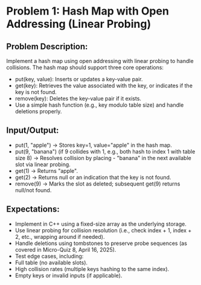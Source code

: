 # Problem 1: Hash Map with Open Addressing (Linear Probing)

## Problem Description:
Implement a hash map using open addressing with linear probing to handle collisions. The hash map should support three core operations:
- put(key, value): Inserts or updates a key-value pair.
- get(key): Retrieves the value associated with the key, or indicates if the key is not found.
- remove(key): Deletes the key-value pair if it exists.
- Use a simple hash function (e.g., key modulo table size) and handle deletions properly.

## Input/Output:
- put(1, "apple") → Stores key=1, value="apple" in the hash map.
- put(9, "banana") (if 9 collides with 1, e.g., both hash to index 1 with table size 8) → Resolves collision by placing - "banana" in the next available slot via linear probing.
- get(1) → Returns "apple".
- get(2) → Returns null or an indication that the key is not found.
- remove(9) → Marks the slot as deleted; subsequent get(9) returns null/not found.

## Expectations:
- Implement in C++ using a fixed-size array as the underlying storage.
- Use linear probing for collision resolution (i.e., check index + 1, index + 2, etc., wrapping around if needed).
- Handle deletions using tombstones to preserve probe sequences (as covered in Micro-Quiz 8, April 16, 2025).
- Test edge cases, including:
- Full table (no available slots).
- High collision rates (multiple keys hashing to the same index).
- Empty keys or invalid inputs (if applicable).